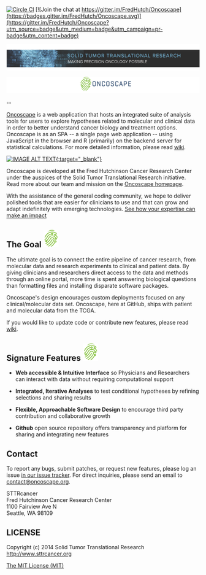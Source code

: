 [![Circle CI](https://circleci.com/gh/FredHutch/Oncoscape/tree/develop.svg?style=shield&circle-token=:circle-token)](https://circleci.com/gh/FredHutch/Oncoscape/tree/develop)  [![Join the chat at https://gitter.im/FredHutch/Oncoscape](https://badges.gitter.im/FredHutch/Oncoscape.svg)](https://gitter.im/FredHutch/Oncoscape?utm_source=badge&utm_medium=badge&utm_campaign=pr-badge&utm_content=badge)

[<img src="img/STTR%20Cancer%20Binder_spine_horizontal.png">](http://www.sttrcancer.org/en.html)

[<img src="https://github.com/FredHutch/Oncoscape/blob/newReadme/img/oncoscape_bigger2.png" width="1000">](http://oncoscape.sttrcancer.org)

--

[Oncoscape](http://oncoscape.sttrcancer.org) is a web application that hosts an integrated suite of analysis tools for users to explore hypotheses related to molecular and clinical data in order to better understand cancer biology and treatment options.  Oncoscape is as an SPA -- a single page web application -- using JavaScript in the browser and R (primarily) on the backend server for statistical calculations. For more detailed information, please read [wiki](https://github.com/FredHutch/Oncoscape/wiki).

[![IMAGE ALT TEXT](http://img.youtube.com/vi/LreQfx5x740/0.jpg){:target="_blank"}](https://youtu.be/LreQfx5x740 "OctoTales Fred Hutch")

Oncoscape is developed at the Fred Hutchinson Cancer Research Center under the auspices of the Solid Tumor Translational Research initiative.  Read more about our team and mission on the [Oncoscape homepage](http://www.sttrcancer.org/en/biotools/oncoscape.html).

With the assistance of the general coding community, we hope to deliver polished tools that are easier for clinicians to use and that can grow and adapt indefinitely with emerging technologies. [See how your expertise can make an impact](https://github.com/FredHutch/Oncoscape/wiki/Contribution)

## The Goal [<img src="https://github.com/FredHutch/Oncoscape/blob/newReadme/img/signature.png" width="40">](https://github.com/FredHutch/Oncoscape/wiki)

The ultimate goal is to connect the entire pipeline of cancer research, from molecular data and research experiments to clinical and patient data. By giving clinicians and researchers direct access to the data and methods through an online portal, more time is spent answering biological questions than formatting files and installing disparate software packages.

Oncoscape's design encourages custom deployments focused on any clinical/molecular data set. Oncoscape, here at GitHub, ships with patient and molecular data from the TCGA. 

If you would like to update code or contribute new features, please read [wiki](https://github.com/FredHutch/Oncoscape/wiki).

## Signature Features [<img src="https://github.com/FredHutch/Oncoscape/blob/newReadme/img/signature.png" width="40">](https://github.com/FredHutch/Oncoscape/wiki)

 + **Web accessible & Intuitive Interface** so Physicians and Researchers can interact with data without requiring computational support    
 + **Integrated, Iterative Analyses** to test conditional hypotheses by refining selections and sharing results
  
 + **Flexible, Approachable Software Design** to encourage third party contribution and collaborative growth
  
 + **Github** open source repository offers transparency and platform for sharing and integrating new features

## Contact		

To report any bugs, submit patches, or request new features, please log an issue [in our issue tracker](https://github.com/FredHutch/Oncoscape/issues/new).  For direct inquiries, please send an email to contact@oncoscape.org.

STTRcancer		
Fred Hutchinson Cancer Research Center		
1100 Fairview Ave N		
Seattle, WA 98109		

## LICENSE

Copyright (c) 2014  Solid Tumor Translational Research    http://www.sttrcancer.org		
	
[The MIT License (MIT)](LICENSE)
